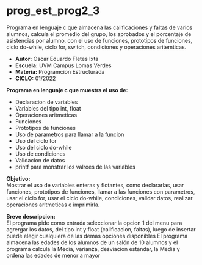# prog_est_prog2_3
Programa en lenguaje c que almacena las calificaciones y faltas de varios alumnos, calcula el promedio del grupo, los aprobados y el porcentaje de asistencias por alumno, con el uso de funciones, prototipos de funciones, ciclo do-while, ciclo for, switch, condiciones y operaciones aritemticas.
* <b> Autor:</b> Oscar Eduardo Fletes Ixta
* <b> Escuela:</b> UVM Campus Lomas Verdes
* <b> Materia:</b> Programcion Estructurada
* <b> CICLO:</b> 01/2022

<b> Programa en lenguaje c que muestra el uso de:</b>
* Declaracion de variables 
* Variables del tipo int, float
* Operaciones aritmeticas 
* Funciones
* Prototipos de funciones
* Uso de parametros para llamar a la funcion 
* Uso del ciclo for
* Uso del ciclo do-while
* Uso de condiciones
* Validacion de datos
* printf para monstrar los valroes de las variables

<b> Objetivo:</b>
<br>
Mostrar el uso de variables enteras y flotantes, como declararlas, usar funciones, prototipos de funciones, llamar a las funciones con parametros, usar el ciclo for, usar el ciclo do-while, condiciones, validar datos, realizar operaciones aritmeticas e imprimirla.

<b> Breve descripcion:</b>
<br>
El programa  pide como entrada seleccionar la opcion 1 del menu para agrergar los datos, del tipo int y float (calificacion, faltas), luego de insertar puede elegir cualquiera de las demas opciones disponibles
El programa almacena las edades de los alumnos de un salón de 10 alumnos y el programa calcula la Media, varianza, desviacion estandar, la Media y ordena las edades de menor a mayor
